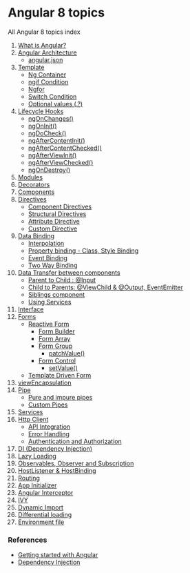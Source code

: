 # Angular 8 topics
All Angular 8 topics index

<ol>
  <li><a href="javascript:;" title="What is Angular?">What is Angular?</a></li>
  <li><a href="javascript:;" title="Angular Architecture">Angular Architecture</a>
    <ul>
      <li><a href="javascript:;" title="angular.json">angular.json</a></li>
    </ul>
  </li>
  <li><a href="javascript:;" title="Template">Template</a>
    <ul>
      <li><a href="javascript:;" title="Ng Container">Ng Container</a></li>
      <li><a href="javascript:;" title="ngif Condition">ngif Condition</a></li>
      <li><a href="javascript:;" title="Ngfor">Ngfor</a></li>
      <li><a href="javascript:;" title="Switch Condition">Switch Condition</a></li>
      <li><a href="javascript:;" title="Optional values (.?)">Optional values (.?)</a></li>
    </ul>
  </li>
  <li><a href="javascript:;" title="Lifecycle Hooks">Lifecycle Hooks</a>
    <ul>
      <li><a href="javascript:;" title="ngOnChanges()">ngOnChanges()</a></li>
      <li><a href="javascript:;" title="ngOnInit()">ngOnInit()</a></li>
      <li><a href="javascript:;" title="ngDoCheck()">ngDoCheck()</a></li>
      <li><a href="javascript:;" title="ngAfterContentInit()">ngAfterContentInit()</a></li>
      <li><a href="javascript:;" title="ngAfterContentChecked()">ngAfterContentChecked()</a></li>
      <li><a href="javascript:;" title="ngDoCheck()">ngAfterViewInit()</a></li>
      <li><a href="javascript:;" title="ngAfterContentInit()">ngAfterViewChecked()</a></li>
      <li><a href="javascript:;" title="ngAfterContentChecked()">ngOnDestroy()</a></li>
    </ul>
  </li>
  <li><a href="javascript:;" title="Modules">Modules</a></li>
  <li><a href="javascript:;" title="Decorators">Decorators</a></li>
  <li><a href="javascript:;" title="Components">Components</a></li>
  <li><a href="javascript:;" title="Directives">Directives</a>
    <ul>
      <li><a href="javascript:;" title="Component Directives">Component Directives</a></li>
      <li><a href="javascript:;" title="Structural Directives">Structural Directives</a></li>
      <li><a href="javascript:;" title="Attribute Directive">Attribute Directive</a></li>
      <li><a href="javascript:;" title="Custom Directive">Custom Directive</a></li>
    </ul>
  </li>
  <li><a href="javascript:;" title="Data Binding">Data Binding</a>
    <ul>
      <li><a href="javascript:;" title="Interpolation">Interpolation</a></li>
      <li><a href="javascript:;" title="Property binding - Class, Style Binding">Property binding - Class, Style Binding</a></li>
      <li><a href="javascript:;" title="Event Binding">Event Binding</a></li>
      <li><a href="javascript:;" title="Two Way Binding">Two Way Binding</a></li>
    </ul>
  </li>
  <li><a href="javascript:;" title="Type Compatibility">Data Transfer between components</a>
    <ul>
      <li><a href="javascript:;" title="Parent to Child : @Input">Parent to Child : @Input</a></li>
      <li><a href="javascript:;" title="Child to Parents: @ViewChild & @Output, EventEmitter">Child to Parents: @ViewChild & @Output, EventEmitter</a></li>
      <li><a href="javascript:;" title="Siblings component">Siblings component</a></li>
      <li><a href="javascript:;" title="Using Services">Using Services</a></li>
    </ul>
  </li>
  <li><a href="javascript:;" title="Interface">Interface</a></li>
  <li><a href="javascript:;" title="Forms">Forms</a>
     <ul>
      <li><a href="javascript:;" title="Reactive Form">Reactive Form</a>
        <ul>
          <li><a href="javascript:;" title="Form Builder">Form Builder</a></li>
          <li><a href="javascript:;" title="Form Array">Form Array</a></li>
          <li><a href="javascript:;" title="Form Group">Form Group</a>
            <ul>
              <li><a href="javascript:;" title="patchValue()">patchValue()</a></li>
            </ul>
          </li>
          <li><a href="javascript:;" title="Form Control">Form Control</a>
            <ul>
              <li><a href="javascript:;" title="setValue()">setValue()</a></li>
            </ul>
          </li>
        </ul>
       </li>
      <li><a href="javascript:;" title="Template Driven Form">Template Driven Form</a></li>
    </ul>
    <li><a href="javascript:;" title="viewEncapsulation">viewEncapsulation</a></li>
    <li><a href="javascript:;" title="Pipe">Pipe</a>
      <ul>
        <li><a href="javascript:;" title="Pure and impure pipes">Pure and impure pipes</a></li>
        <li><a href="javascript:;" title="Custom Pipes">Custom Pipes</a></li>
      </ul>
    </li>
    <li><a href="javascript:;" title="Services">Services</a></li>
    <li><a href="javascript:;" title="Http Client">Http Client</a>
      <ul>
        <li><a href="javascript:;" title="API Integration">API Integration</a></li>
        <li><a href="javascript:;" title="Error Handling">Error Handling</a></li>
        <li><a href="javascript:;" title="Authentication vs Authorization">Authentication and Authorization</a></li>
      </ul>
    </li>
    <li><a href="javascript:;" title="DI (Dependency Injection)">DI (Dependency Injection)</a></li>
    <li><a href="javascript:;" title="Lazy Loading">Lazy Loading</a></li>
    <li><a href="javascript:;" title="Observables, Observer and Subscription">Observables, Observer and Subscription</a></li>
    <li><a href="javascript:;" title="HostListener & HostBinding">HostListener & HostBinding</a></li>
    <li><a href="javascript:;" title="Routing">Routing</a></li>
    <li><a href="javascript:;" title="App Initializer">App Initializer</a></li>
    <li><a href="javascript:;" title="Angular Interceptor">Angular Interceptor</a></li>
    <li><a href="javascript:;" title="IVY">IVY</a></li>
    <li><a href="javascript:;" title="Dynamic Import">Dynamic Import</a></li>
    <li><a href="javascript:;" title="Differential loading">Differential loading</a></li>
    <li><a href="javascript:;" title="Environment file">Environment file</a></li>
</ol>

### References
- <a href="https://www.w3resource.com/angular/getting-started-with-angular.php " title="Getting started with Angular">Getting started with Angular</a>
- <a href="https://codecraft.tv/courses/angular/dependency-injection-and-providers/overview" title="Dependency Injection">Dependency Injection</a>
